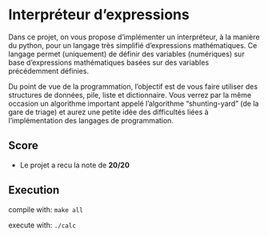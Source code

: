 # Interpréteur d’expressions

Dans ce projet, on vous propose d’implémenter un interpréteur, à la manière du python, pour un langage très simplifié d’expressions mathématiques. Ce langage permet (uniquement) de définir des variables (numériques) sur base d’expressions mathématiques basées sur des variables précédemment définies.

Du point de vue de la programmation, l’objectif est de vous faire utiliser des structures de données, pile, liste et dictionnaire. Vous verrez par la même occasion un algorithme important appelé l’algorithme “shunting-yard” (de la gare de triage) et aurez une petite idée des difficultés liées à l’implémentation des langages de programmation.

## Score

* Le projet a recu la note de **20/20**

## Execution

compile with: `make all`

execute with: `./calc`
